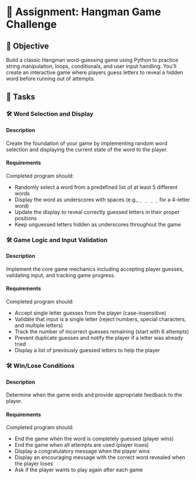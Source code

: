 
# 📘 Assignment: Hangman Game Challenge

## 🎯 Objective

Build a classic Hangman word-guessing game using Python to practice string manipulation, loops, conditionals, and user input handling. You'll create an interactive game where players guess letters to reveal a hidden word before running out of attempts.

## 📝 Tasks

### 🛠️ Word Selection and Display

#### Description
Create the foundation of your game by implementing random word selection and displaying the current state of the word to the player.

#### Requirements
Completed program should:

- Randomly select a word from a predefined list of at least 5 different words
- Display the word as underscores with spaces (e.g., `_ _ _ _` for a 4-letter word)
- Update the display to reveal correctly guessed letters in their proper positions
- Keep unguessed letters hidden as underscores throughout the game


### 🛠️ Game Logic and Input Validation

#### Description
Implement the core game mechanics including accepting player guesses, validating input, and tracking game progress.

#### Requirements
Completed program should:

- Accept single letter guesses from the player (case-insensitive)
- Validate that input is a single letter (reject numbers, special characters, and multiple letters)
- Track the number of incorrect guesses remaining (start with 6 attempts)
- Prevent duplicate guesses and notify the player if a letter was already tried
- Display a list of previously guessed letters to help the player


### 🛠️ Win/Lose Conditions

#### Description
Determine when the game ends and provide appropriate feedback to the player.

#### Requirements
Completed program should:

- End the game when the word is completely guessed (player wins)
- End the game when all attempts are used (player loses)
- Display a congratulatory message when the player wins
- Display an encouraging message with the correct word revealed when the player loses
- Ask if the player wants to play again after each game
